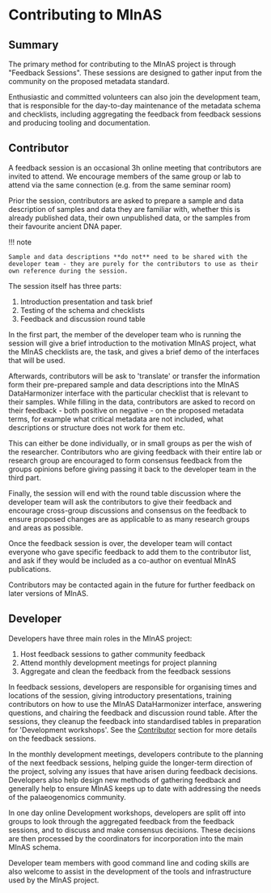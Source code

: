 # Contributing to MInAS

## Summary

The primary method for contributing to the MInAS project is through "Feedback Sessions". These sessions are designed to gather input from the community on the proposed metadata standard.

Enthusiastic and committed volunteers can also join the development team, that is responsible for the day-to-day maintenance of the metadata schema and checklists, including aggregating the feedback from feedback sessions and producing tooling and documentation.

## Contributor

A feedback session is an occasional 3h online meeting that contributors are invited to attend.
We encourage members of the same group or lab to attend via the same connection (e.g. from the same seminar room)

Prior the session, contributors are asked to prepare a sample and data description of samples and data they are familiar with, whether this is already published data, their own unpublished data, or the samples from their favourite ancient DNA paper.

!!! note

    Sample and data descriptions **do not** need to be shared with the developer team - they are purely for the contributors to use as their own reference during the session.

The session itself has three parts:

1. Introduction presentation and task brief
2. Testing of the schema and checklists
3. Feedback and discussion round table

In the first part, the member of the developer team who is running the session will give a brief introduction to the motivation MInAS project, what the MInAS checklists are, the task, and gives a brief demo of the interfaces that will be used.

Afterwards, contributors will be ask to 'translate' or transfer the information form their pre-prepared sample and data descriptions into the MInAS DataHarmonizer interface with the particular checklist that is relevant to their samples. While filling in the data, contributors are asked to record on their feedback - both positive on negative - on the proposed metadata terms, for example what critical metadata are not included, what descriptions or structure does not work for them etc.

This can either be done individually, or in small groups as per the wish of the researcher.
Contributors who are giving feedback with their entire lab or research group are encouraged to form consensus feedback from the groups opinions before giving passing it back to the developer team in the third part.

Finally, the session will end with the round table discussion where the developer team will ask the contributors to give their feedback and encourage cross-group discussions and consensus on the feedback to ensure proposed changes are as applicable to as many research groups and areas as possible.

Once the feedback session is over, the developer team will contact everyone who gave specific feedback to add them to the contributor list, and ask if they would be included as a co-author on eventual MInAS publications.

Contributors may be contacted again in the future for further feedback on later versions of MInAS.

## Developer

Developers have three main roles in the MInAS project:

1. Host feedback sessions to gather community feedback
2. Attend monthly development meetings for project planning
3. Aggregate and clean the feedback from the feedback sessions

In feedback sessions, developers are responsible for organising times and locations of the session, giving introductory presentations, training contributors on how to use the MInAS DataHarmonizer interface, answering questions, and chairing the feedback and discussion round table. After the sessions, they cleanup the feedback into standardised tables in preparation for 'Development workshops'. See the [Contributor](#contributor) section for more details on the feedback sessions.

In the monthly development meetings, developers contribute to the planning of the next feedback sessions, helping guide the longer-term direction of the project, solving any issues that have arisen during feedback decisions. Developers also help design new methods of gathering feedback and generally help to ensure MInAS keeps up to date with addressing the needs of the palaeogenomics community.

In one day online Development workshops, developers are split off into groups to look through the aggregated feedback from the feedback sessions, and to discuss and make consensus decisions. These decisions are then processed by the coordinators for incorporation into the main MInAS schema.

Developer team members with good command line and coding skills are also welcome to assist in the development of the tools and infrastructure used by the MInAS project.
